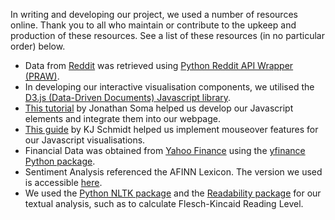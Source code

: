 In writing and developing our project, we used a number of resources online. Thank you to all who maintain or contribute to the upkeep and production of these resources. See a list of these resources (in no particular order) below.

- Data from [Reddit](https://reddit.com/r/wallstreetbets) was retrieved using [Python Reddit API Wrapper (PRAW)](https://praw.readthedocs.io/en/stable/).
- In developing our interactive visualisation components, we utilised the [D3.js (Data-Driven Documents) Javascript library](https://d3js.org).
- [This tutorial](https://www.youtube.com/watch?v=lPr60pexvEM) by Jonathan Soma helped us develop our Javascript elements and integrate them into our webpage.
- [This guide](https://medium.com/@kj_schmidt/show-data-on-mouse-over-with-d3-js-3bf598ff8fc2) by KJ Schmidt helped us implement mouseover features for our Javascript visualisations.
- Financial Data was obtained from [Yahoo Finance](https://finance.yahoo.com) using the [yfinance Python package](https://pypi.org/project/yfinance/).
- Sentiment Analysis referenced the AFINN Lexicon. The version we used is accessible [here](https://github.com/prakritj/ds105_wsb/blob/main/AFINN_english.txt).
- We used the [Python NLTK package](https://www.nltk.org) and the [Readability package](https://pypi.org/project/readability/) for our textual analysis, such as to calculate Flesch-Kincaid Reading Level. 
